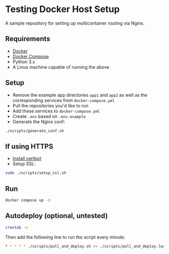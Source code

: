 # Testing Docker Host Setup

A sample repository for setting up multicontainer routing via Nginx.


## Requirements

- [Docker](https://docs.docker.com/engine/install/)
- [Docker Compose](https://docs.docker.com/compose/install/)
- Python 3.x
- A Linux machine capable of running the above

## Setup

- Remove the example app directories `app1` and `app2` as well as the corresponding services from `docker-compose.yml`
- Pull the repositories you'd like to run
- Add these services to `docker-compose.yml`
- Create `.env` based on `.env.example`
- Generate the Nginx conf: 
```sh
./scripts/generate_conf.sh
``` 

## If using HTTPS

- [Install certbot](https://certbot.eff.org/instructions?ws=nginx&os=snap)
- Setup SSL:
```sh
sudo ./scripts/setup_ssl.sh
```

## Run

```sh
docker compose up -d
```

## Autodeploy (optional, untested)

```sh
crontab -e
```

Then add the following line to run the script every minute:

```sh
* * * * * ./scripts/poll_and_deploy.sh >> ./scripts/poll_and_deploy.log 2>&1
```